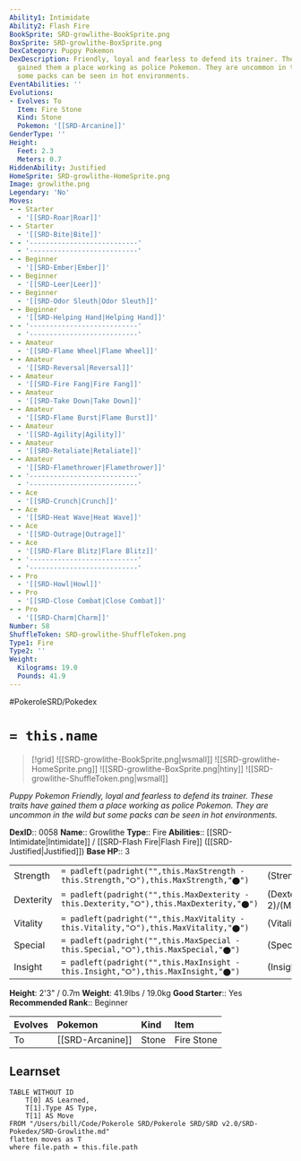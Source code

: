 ```yaml
---
Ability1: Intimidate
Ability2: Flash Fire
BookSprite: SRD-growlithe-BookSprite.png
BoxSprite: SRD-growlithe-BoxSprite.png
DexCategory: Puppy Pokemon
DexDescription: Friendly, loyal and fearless to defend its trainer. These traits have
  gained them a place working as police Pokemon. They are uncommon in the wild but
  some packs can be seen in hot environments.
EventAbilities: ''
Evolutions:
- Evolves: To
  Item: Fire Stone
  Kind: Stone
  Pokemon: '[[SRD-Arcanine]]'
GenderType: ''
Height:
  Feet: 2.3
  Meters: 0.7
HiddenAbility: Justified
HomeSprite: SRD-growlithe-HomeSprite.png
Image: growlithe.png
Legendary: 'No'
Moves:
- - Starter
  - '[[SRD-Roar|Roar]]'
- - Starter
  - '[[SRD-Bite|Bite]]'
- - '---------------------------'
  - '---------------------------'
- - Beginner
  - '[[SRD-Ember|Ember]]'
- - Beginner
  - '[[SRD-Leer|Leer]]'
- - Beginner
  - '[[SRD-Odor Sleuth|Odor Sleuth]]'
- - Beginner
  - '[[SRD-Helping Hand|Helping Hand]]'
- - '---------------------------'
  - '---------------------------'
- - Amateur
  - '[[SRD-Flame Wheel|Flame Wheel]]'
- - Amateur
  - '[[SRD-Reversal|Reversal]]'
- - Amateur
  - '[[SRD-Fire Fang|Fire Fang]]'
- - Amateur
  - '[[SRD-Take Down|Take Down]]'
- - Amateur
  - '[[SRD-Flame Burst|Flame Burst]]'
- - Amateur
  - '[[SRD-Agility|Agility]]'
- - Amateur
  - '[[SRD-Retaliate|Retaliate]]'
- - Amateur
  - '[[SRD-Flamethrower|Flamethrower]]'
- - '---------------------------'
  - '---------------------------'
- - Ace
  - '[[SRD-Crunch|Crunch]]'
- - Ace
  - '[[SRD-Heat Wave|Heat Wave]]'
- - Ace
  - '[[SRD-Outrage|Outrage]]'
- - Ace
  - '[[SRD-Flare Blitz|Flare Blitz]]'
- - '---------------------------'
  - '---------------------------'
- - Pro
  - '[[SRD-Howl|Howl]]'
- - Pro
  - '[[SRD-Close Combat|Close Combat]]'
- - Pro
  - '[[SRD-Charm|Charm]]'
Number: 58
ShuffleToken: SRD-growlithe-ShuffleToken.png
Type1: Fire
Type2: ''
Weight:
  Kilograms: 19.0
  Pounds: 41.9
---
```


#PokeroleSRD/Pokedex

# `= this.name`

> [!grid]
> ![[SRD-growlithe-BookSprite.png|wsmall]]
> ![[SRD-growlithe-HomeSprite.png]]
> ![[SRD-growlithe-BoxSprite.png|htiny]]
> ![[SRD-growlithe-ShuffleToken.png|wsmall]]


*Puppy Pokemon*
*Friendly, loyal and fearless to defend its trainer. These traits have gained them a place working as police Pokemon. They are uncommon in the wild but some packs can be seen in hot environments.*

**DexID**:: 0058
**Name**:: Growlithe
**Type**:: Fire
**Abilities**:: [[SRD-Intimidate|Intimidate]] / [[SRD-Flash Fire|Flash Fire]] ([[SRD-Justified|Justified]])
**Base HP**:: 3

|           |                                                                                        |                                          |
| --------- | -------------------------------------------------------------------------------------- | ---------------------------------------- |
| Strength  | `= padleft(padright("",this.MaxStrength - this.Strength,"⭘"),this.MaxStrength,"⬤")`    | (Strength::2)/(MaxStrength::5)   |
| Dexterity | `= padleft(padright("",this.MaxDexterity - this.Dexterity,"⭘"),this.MaxDexterity,"⬤")` | (Dexterity:: 2)/(MaxDexterity::5) |
| Vitality  | `= padleft(padright("",this.MaxVitality - this.Vitality,"⭘"),this.MaxVitality,"⬤")`    | (Vitality::2)/(MaxVitality::4)   |
| Special   | `= padleft(padright("",this.MaxSpecial - this.Special,"⭘"),this.MaxSpecial,"⬤")`       | (Special::2)/(MaxSpecial::5)     |
| Insight   | `= padleft(padright("",this.MaxInsight - this.Insight,"⭘"),this.MaxInsight,"⬤")`       | (Insight::2)/(MaxInsight::4)     |

**Height**: 2'3" / 0.7m
**Weight**: 41.9lbs / 19.0kg
**Good Starter**:: Yes
**Recommended Rank**:: Beginner

| Evolves   | Pokemon          | Kind   | Item       |
|:----------|:-----------------|:-------|:-----------|
| To        | [[SRD-Arcanine]] | Stone  | Fire Stone |

## Learnset

```dataview
TABLE WITHOUT ID
    T[0] AS Learned,
    T[1].Type AS Type,
    T[1] AS Move
FROM "/Users/bill/Code/Pokerole SRD/Pokerole SRD/SRD v2.0/SRD-Pokedex/SRD-Growlithe.md"
flatten moves as T
where file.path = this.file.path
```

